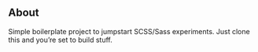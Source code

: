 ## About
Simple boilerplate project to jumpstart SCSS/Sass experiments. Just clone this and you’re set to build stuff.
